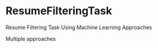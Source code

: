 # ResumeFilteringTask

Resume Filtering Task Using Machine Learning Approaches

Multiple approaches
